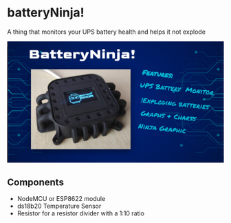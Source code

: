 # batteryNinja!
A thing that monitors your UPS battery health and helps it not explode

![BatteryNinja!](images/batteryninjathumb.jpg)

## Components
- NodeMCU or ESP8622 module
- ds18b20 Temperature Sensor
- Resistor for a resistor divider with a 1:10 ratio

